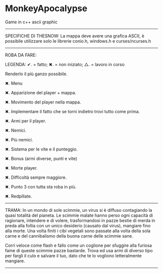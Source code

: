 # MonkeyApocalypse
Game in c++ ascii graphic

---------------------------------------------------------------------------------------------------------------------------------------------------------------------------------

SPECIFICHE DI THESNOW:
La mappa deve avere una grafica ASCII, è possibile utilizzare solo le librerie conio.h, windows.h e curses/ncurses.h

---------------------------------------------------------------------------------------------------------------------------------------------------------------------------------

ROBA DA FARE:

 LEGENDA: ✔. = fatto; ✖. = non iniziato; △. = lavoro in corso

Renderlo il più ganzo possibile.

✖. Menu
 
✖. Apparizione del player + mappa.

✖. Movimento del player nella mappa.

✖. Implementare il fatto che se torni indietro trovi tutto come prima.

✖. Armi per il player.

✖. Nemici.

✖. Più nemici.

✖. Sistema per le vite e il punteggio.

✖. Bonus (armi diverse, punti e vite)

✖. Morte player.

✖.  Difficoltà sempre maggiore.

✖. Punto 3 con tutta sta roba in più.

✖. Redpillate.

--------------------------------------------------------------------------------------------------------------------------------------------------------------------

TRAMA:
In un mondo di sole scimmie, un virus si è diffuso contagiando la quasi totalità del pianeta. Le scimmie malate hanno perso ogni capacità di ragionare, intendere e di volere, trasformandosi in pazze bestie di merda in preda alla follia con un unico desiderio (causato dal virus), mangiare fino alla morte.
Una volta finiti i cibi vegetali sono passate alla volta della sola carne e del cannibalismo della buona carne delle scimmie sane.

Corri veloce come flash e fallo come un coglione per sfuggire alla furiosa fame di queste scimmie pazze bastarde. 
Trova ed usa armi di diverso tipo per fargli il culo e salvare il tuo, dato che te lo vogliono letteralmente mangiare.

---------------------------------------------------------------------------------------------------------------------------------------------------------------------------------
